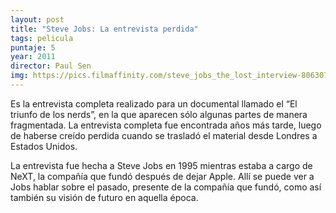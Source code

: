 ```yaml
---
layout: post
title: "Steve Jobs: La entrevista perdida"
tags: pelicula
puntaje: 5
year: 2011
director: Paul Sen
img: https://pics.filmaffinity.com/steve_jobs_the_lost_interview-806307070-large.jpg
---
```


Es la entrevista completa realizado para un documental llamado el “El triunfo de los nerds”, en la que aparecen sólo algunas partes de manera fragmentada. La entrevista completa fue encontrada años más tarde, luego de haberse creído perdida cuando se trasladó el material desde Londres a Estados Unidos. 

La entrevista fue hecha a Steve Jobs en 1995 mientras estaba a cargo de NeXT, la compañía que fundó después de dejar Apple. Allí se puede ver a Jobs hablar sobre el pasado, presente de la compañía que fundó, como así también su visión de futuro en aquella época.

